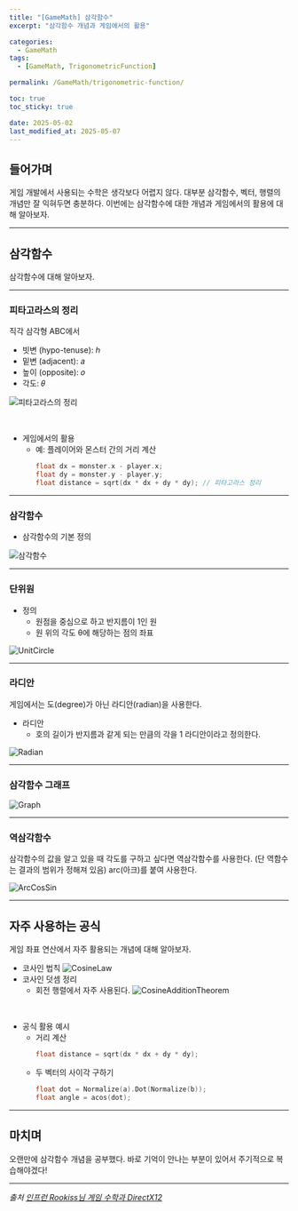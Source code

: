 ```yaml
---
title: "[GameMath] 삼각함수"
excerpt: "삼각함수 개념과 게임에서의 활용"

categories:
  - GameMath
tags:
  - [GameMath, TrigonometricFunction]

permalink: /GameMath/trigonometric-function/

toc: true
toc_sticky: true

date: 2025-05-02
last_modified_at: 2025-05-07
---
```


## 들어가며

게임 개발에서 사용되는 수학은 생각보다 어렵지 않다. 대부분 삼각함수, 벡터, 행렬의 개념만 잘 익혀두면 충분하다. 이번에는 삼각함수에 대한 개념과 게임에서의 활용에 대해 알아보자.

---

## 삼각함수

삼각함수에 대해 알아보자.

---

### 피타고라스의 정리

직각 삼각형 ABC에서 

- 빗변 (hypo-tenuse): ℎ
- 밑변 (adjacent): 𝑎
- 높이 (opposite): 𝑜
- 각도: 𝜃

![피타고라스의 정리](/assets/images/post_img/gamemath/PythagorasTheorem.jpg)

&nbsp;

- 게임에서의 활용
    - 예: 플레이어와 몬스터 간의 거리 계산
        ```cpp
        float dx = monster.x - player.x;
        float dy = monster.y - player.y;
        float distance = sqrt(dx * dx + dy * dy); // 피타고라스 정리
        ```

---

### 삼각함수 

- 삼각함수의 기본 정의

![삼각함수](/assets/images/post_img/gamemath/TrigonometricFunction.jpg)

---

### 단위원

- 정의
    - 원점을 중심으로 하고 반지름이 1인 원
    - 원 위의 각도 θ에 해당하는 점의 좌표

![UnitCircle](/assets/images/post_img/gamemath/UnitCircle.jpg)

---

### 라디안

게임에서는 도(degree)가 아닌 라디안(radian)을 사용한다.

- 라디안
    - 호의 길이가 반지름과 같게 되는 만큼의 각을 1 라디안이라고 정의한다. 

![Radian](/assets/images/post_img/gamemath/Radian.jpg)

---

### 삼각함수 그래프

![Graph](/assets/images/post_img/gamemath/TrigonometricFunctionGraph.jpg)


---

### 역삼각함수

삼각함수의 값을 알고 있을 때 각도를 구하고 싶다면 역삼각함수를 사용한다. (단 역함수는 결과의 범위가 정해져 있음) arc(아크)를 붙여 사용한다.

![ArcCosSin](/assets/images/post_img/gamemath/ArcCosSin.jpg)

--- 

## 자주 사용하는 공식

게임 좌표 연산에서 자주 활용되는 개념에 대해 알아보자.

- 코사인 법칙
    ![CosineLaw](/assets/images/post_img/gamemath/CosineLaw.jpg)
- 코사인 덧셈 정리
    - 회전 행렬에서 자주 사용된다. 
    ![CosineAdditionTheorem](/assets/images/post_img/gamemath/CosineAdditionTheorem.jpg)

&nbsp;

- 공식 활용 예시
    - 거리 계산
        ```cpp
        float distance = sqrt(dx * dx + dy * dy);
        ```
    - 두 벡터의 사이각 구하기
        ```cpp
        float dot = Normalize(a).Dot(Normalize(b));
        float angle = acos(dot);
        ```

---

## 마치며

오랜만에 삼각함수 개념을 공부했다. 바로 기억이 안나는 부분이 있어서 주기적으로 복습해야겠다!

---

*출처* 
*[인프런 Rookiss님 게임 수학과 DirectX12](https://www.inflearn.com/course/%EC%96%B8%EB%A6%AC%EC%96%BC-3d-mmorpg-2/dashboard)*